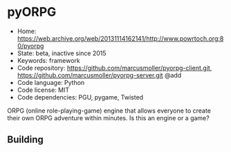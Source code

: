 # pyORPG

- Home: https://web.archive.org/web/20131114162141/http://www.powrtoch.org:80/pyorpg
- State: beta, inactive since 2015
- Keywords: framework
- Code repository: https://github.com/marcusmoller/pyorpg-client.git, https://github.com/marcusmoller/pyorpg-server.git @add
- Code language: Python
- Code license: MIT
- Code dependencies: PGU, pygame, Twisted

ORPG (online role-playing-game) engine that allows everyone to create their own ORPG adventure within minutes.
Is this an engine or a game?

## Building
